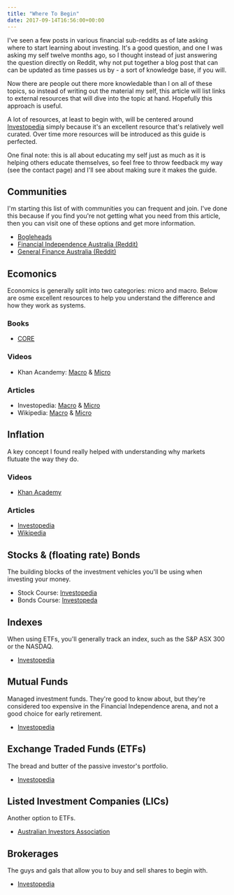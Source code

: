 ```yaml
---
title: "Where To Begin"
date: 2017-09-14T16:56:00+00:00
---
```


I've seen a few posts in various financial sub-reddits as of late asking where to start learning about investing. It's a good question, and one I was asking my self twelve months ago, so I thought instead of just answering the question directly on Reddit, why not put together a blog post that can can be updated as time passes us by - a sort of knowledge base, if you will.

Now there are people out there more knowledable than I on all of these topics, so instead of writing out the material my self, this article will list links to external resources that will dive into the topic at hand. Hopefully this approach is useful.

A lot of resources, at least to begin with, will be centered around [Investopedia](http://www.investopedia.com) simply because it's an excellent resource that's relatively well curated. Over time more resources will be introduced as this guide is perfected.

One final note: this is all about educating my self just as much as it is helping others educate themselves, so feel free to throw feedback my way (see the contact page) and I'll see about making sure it makes the guide.

## Communities
I'm starting this list of with communities you can frequent and join. I've done this because if you find you're not getting what you need from this article, then you can visit one of these options and get more information.

- [Bogleheads](https://www.bogleheads.org/wiki/Getting_started)
- [Financial Independence Australia (Reddit)](https://www.reddit.com/r/fiaustralia/)
- [General Finance Australia (Reddit)](https://www.reddit.com/r/AusFinance/)

## Ecomonics
Economics is generally split into two categories: micro and macro. Below are osme excellent resources to help you understand the difference and how they work as systems.

### Books
- [CORE](http://www.core-econ.org/)

### Videos
- Khan Acandemy: [Macro](https://www.khanacademy.org/economics-finance-domain/macroeconomics) & [Micro](https://www.khanacademy.org/economics-finance-domain/microeconomics)

### Articles
- Investopedia: [Macro](http://www.investopedia.com/terms/m/macroeconomics.asp) & [Micro](http://www.investopedia.com/terms/m/microeconomics.asp)
- Wikipedia: [Macro](https://en.wikipedia.org/wiki/Macroeconomics) & [Micro](https://en.wikipedia.org/wiki/Microeconomics)

## Inflation
A key concept I found really helped with understanding why markets flutuate the way they do.

### Videos
- [Khan Academy](https://www.khanacademy.org/economics-finance-domain/core-finance/inflation-tutorial/inflation-basics-tutorial/v/inflation-overview)

### Articles
- [Investopedia](http://www.investopedia.com/terms/i/inflation.asp)
- [Wikipedia](https://en.wikipedia.org/wiki/Inflation)

## Stocks & (floating rate) Bonds
The building blocks of the investment vehicles you'll be using when investing your money.

- Stock Course: [Investopedia](http://www.investopedia.com/university/stocks/)
- Bonds Course: [Investopeda](http://www.investopedia.com/university/bonds/)

## Indexes
When using ETFs, you'll generally track an index, such as the S&P ASX 300 or the NASDAQ.

- [Investopedia](http://www.investopedia.com/university/indexes/)

## Mutual Funds
Managed investment funds. They're good to know about, but they're considered too expensive in the Financial Independence arena, and not a good choice for early retirement.

- [Investopedia](http://www.investopedia.com/university/mutualfunds/)

## Exchange Traded Funds (ETFs)
The bread and butter of the passive investor's portfolio.

- [Investopedia](http://www.investopedia.com/university/exchange-traded-fund/)

## Listed Investment Companies (LICs)
Another option to ETFs.

- [Australian Investors Association](http://www.investors.asn.au/index.php/education/shares/listed-investment-companies-lics/)

## Brokerages
The guys and gals that allow you to buy and sell shares to begin with.

- [Investopedia](http://www.investopedia.com/terms/b/brokerage-company.asp)
